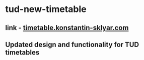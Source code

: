 # tud-new-timetable

## link - [timetable.konstantin-sklyar.com]()

## Updated design and functionality for TUD timetables

